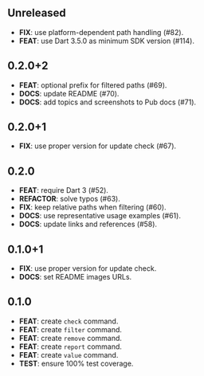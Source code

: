 ## Unreleased

- **FIX**: use platform-dependent path handling (#82).
- **FEAT**: use Dart 3.5.0 as minimum SDK version (#114).

## 0.2.0+2

- **FEAT**: optional prefix for filtered paths (#69).
- **DOCS**: update README (#70).
- **DOCS**: add topics and screenshots to Pub docs (#71).

## 0.2.0+1

- **FIX**: use proper version for update check (#67).

## 0.2.0

- **FEAT**: require Dart 3 (#52).
- **REFACTOR**: solve typos (#63).
- **FIX**: keep relative paths when filtering (#60).
- **DOCS**: use representative usage examples (#61).
- **DOCS**: update links and references (#58).

## 0.1.0+1

- **FIX**: use proper version for update check.
- **DOCS**: set README images URLs.

## 0.1.0

- **FEAT**: create `check` command.
- **FEAT**: create `filter` command.
- **FEAT**: create `remove` command.
- **FEAT**: create `report` command.
- **FEAT**: create `value` command.
- **TEST**: ensure 100% test coverage.
